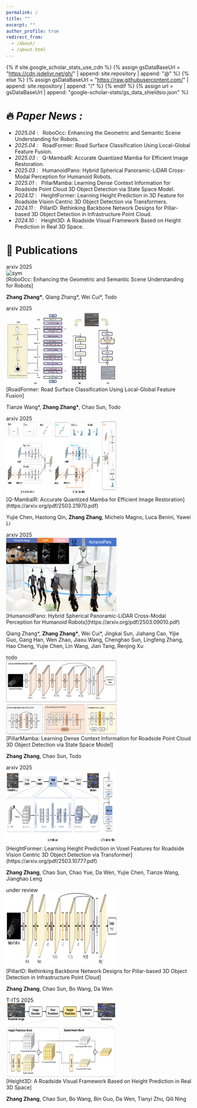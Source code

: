 ```yaml
---
permalink: /
title: ""
excerpt: ""
author_profile: true
redirect_from: 
  - /about/
  - /about.html
---
```


{% if site.google_scholar_stats_use_cdn %}
{% assign gsDataBaseUrl = "https://cdn.jsdelivr.net/gh/" | append: site.repository | append: "@" %}
{% else %}
{% assign gsDataBaseUrl = "https://raw.githubusercontent.com/" | append: site.repository | append: "/" %}
{% endif %}
{% assign url = gsDataBaseUrl | append: "google-scholar-stats/gs_data_shieldsio.json" %}

<span class='anchor' id='about-me'></span>

<!--
Lorem ipsum dolor sit amet, consectetur adipiscing elit. Vivamus ornare aliquet ipsum, ac tempus justo dapibus sit amet. Suspendisse condimentum, libero vel tempus mattis, risus risus vulputate libero, elementum fermentum mi neque vel nisl. Maecenas facilisis maximus dignissim. Curabitur mattis vulputate dui, tincidunt varius libero luctus eu. Mauris mauris nulla, scelerisque eget massa id, tincidunt congue felis. Sed convallis tempor ipsum rhoncus viverra. Pellentesque nulla orci, accumsan volutpat fringilla vitae, maximus sit amet tortor. Aliquam ultricies odio ut volutpat scelerisque. Donec nisl nisl, porttitor vitae pharetra quis, fringilla sed mi. Fusce pretium dolor ut aliquam consequat. Cras volutpat, tellus accumsan mattis molestie, nisl lacus tempus massa, nec malesuada tortor leo vel quam. Aliquam vel ex consectetur, vehicula leo nec, efficitur eros. Donec convallis non urna quis feugiat.

My research interest includes neural machine translation and computer vision. I have published more than 100 papers at the top international AI conferences with total <a href='https://scholar.google.com/citations?user=DhtAFkwAAAAJ'>google scholar citations <strong><span id='total_cit'>260000+</span></strong></a> (You can also use google scholar badge <a href='https://scholar.google.com/citations?user=DhtAFkwAAAAJ'><img src="https://img.shields.io/endpoint?url={{ url | url_encode }}&logo=Google%20Scholar&labelColor=f6f6f6&color=9cf&style=flat&label=citations"></a>).
-->


<!--# 🔥 News-->
# 🔥 _Paper News :_
- *2025.04* : &nbsp; RoboOcc: Enhancing the Geometric and Semantic Scene Understanding for Robots.
- *2025.04* : &nbsp; RoadFormer: Road Surface Classification Using Local-Global Feature Fusion.
- *2025.03* : &nbsp; Q-MambaIR: Accurate Quantized Mamba for Efficient Image Restoration.
- *2025.03* : &nbsp; HumanoidPano: Hybrid Spherical Panoramic-LiDAR Cross-Modal Perception for Humanoid Robots.
- *2025.01* : &nbsp; PillarMamba: Learning Dense Context Information for Roadside Point Cloud 3D Object Detection via State Space Model.
- *2024.12* : &nbsp; HeightFormer: Learning Height Prediction in 3D Feature for Roadside Vision Centric 3D Object Detection via Transformers. 
- *2024.11* : &nbsp; PillarID: Rethinking Backbone Network Designs for Pillar-based 3D Object Detection in Infrastructure Point Cloud. 
- *2024.10* : &nbsp; Height3D: A Roadside Visual Framework Based on Height Prediction in Real 3D Space.


# 📝 Publications 

<div class='paper-box'><div class='paper-box-image'><div><div class="badge">arxiv 2025</div><img src='images/roboocc.png' alt="sym" width="300" height="200"></div></div>
<div class='paper-box-text' markdown="1">
[RoboOcc: Enhancing the Geometric and Semantic Scene Understanding for Robots]
  
**Zhang Zhang\***, Qiang Zhang\*, Wei Cui\*, Todo
</div>
</div>

<div class='paper-box'><div class='paper-box-image'><div><div class="badge">arxiv 2025</div><img src='images/roadformer.png' alt="sym" width="300" height="200"></div></div>
<div class='paper-box-text' markdown="1">
[RoadFormer: Road Surface Classification Using Local-Global Feature Fusion]
  
Tianze Wang\*, **Zhang Zhang\***, Chao Sun, Todo
</div>
</div>

<div class='paper-box'><div class='paper-box-image'><div><div class="badge">arxiv 2025</div><img src='images/qmambair.png' alt="sym" width="300" height="200"></div></div>
<div class='paper-box-text' markdown="1">
[Q-MambaIR: Accurate Quantized Mamba for Efficient Image Restoration](https://arxiv.org/pdf/2503.21970.pdf)
  
Yujie Chen, Haotong Qin, **Zhang Zhang**, Michelo Magno, Luca Benini, Yawei Li
</div>
</div>

<div class='paper-box'><div class='paper-box-image'><div><div class="badge">arxiv 2025</div><img src='images/h-pano.png' alt="sym" width="300" height="200"></div></div>
<div class='paper-box-text' markdown="1">
[HumanoidPano: Hybrid Spherical Panoramic-LiDAR Cross-Modal Perception for Humanoid Robots](https://arxiv.org/pdf/2503.09010.pdf)
  
Qiang Zhang\*, **Zhang Zhang\***, Wei Cui\*, Jingkai Sun, Jiahang Cao, Yijie Guo, Gang Han, Wen Zhao, Jiaxu Wang, Chenghao Sun, Lingfeng Zhang, Hao Cheng, Yujie Chen, Lin Wang, Jian Tang, Renjing Xu
</div>
</div>

<div class='paper-box'><div class='paper-box-image'><div><div class="badge">todo</div><img src='images/pillarmamba.png' alt="sym" width="300" height="200"></div></div>
<div class='paper-box-text' markdown="1">
[PillarMamba: Learning Dense Context Information for Roadside Point Cloud 3D Object Detection via State Space Model] <!--(https://openaccess.thecvf.com/content_cvpr_2016/papers/He_Deep_Residual_Learning_CVPR_2016_paper.pdf)-->
  
**Zhang Zhang**, Chao Sun, Todo
</div>
</div>

<div class='paper-box'><div class='paper-box-image'><div><div class="badge">arxiv 2025</div><img src='images/heightformer.png' alt="sym" width="300" height="200"></div></div>
<div class='paper-box-text' markdown="1">
[HeightFormer: Learning Height Prediction in Voxel Features for Roadside Vision Centric 3D Object Detection via Transformer](https://arxiv.org/pdf/2503.10777.pdf)
  
**Zhang Zhang**, Chao Sun, Chao Yue, Da Wen, Yujie Chen, Tianze Wang, Jianghao Leng
</div>
</div>

<div class='paper-box'><div class='paper-box-image'><div><div class="badge">under review</div><img src='images/pillarid.png' alt="sym" width="300" height="200"></div></div>
<div class='paper-box-text' markdown="1">
[PillarID: Rethinking Backbone Network Designs for Pillar-based 3D Object Detection in Infrastructure Point Cloud] <!--(https://openaccess.thecvf.com/content_cvpr_2016/papers/He_Deep_Residual_Learning_CVPR_2016_paper.pdf)-->
  
**Zhang Zhang**, Chao Sun, Bo Wang, Da Wen
</div>
</div>

<div class='paper-box'><div class='paper-box-image'><div><div class="badge">T-ITS 2025</div><img src='images/height3d.png' alt="sym" width="300" height="200"></div></div>
<div class='paper-box-text' markdown="1">
[Height3D: A Roadside Visual Framework Based on Height Prediction in Real 3D Space] <!--(https://openaccess.thecvf.com/content_cvpr_2016/papers/He_Deep_Residual_Learning_CVPR_2016_paper.pdf)-->
  
**Zhang Zhang**, Chao Sun, Bo Wang, Bin Guo, Da Wen, Tianyi Zhu, Qili Ning
</div>
</div>

<!--
[**Project**](https://scholar.google.com/citations?view_op=view_citation&hl=zh-CN&user=DhtAFkwAAAAJ&citation_for_view=DhtAFkwAAAAJ:ALROH1vI_8AC) <strong><span class='show_paper_citations' data='DhtAFkwAAAAJ:ALROH1vI_8AC'></span></strong>
- Lorem ipsum dolor sit amet, consectetur adipiscing elit. Vivamus ornare aliquet ipsum, ac tempus justo dapibus sit amet. 
</div>
</div>

- [Lorem ipsum dolor sit amet, consectetur adipiscing elit. Vivamus ornare aliquet ipsum, ac tempus justo dapibus sit amet](https://github.com), A, B, C, **CVPR 2020**

# 🎖 Honors and Awards
- *2021.10* Lorem ipsum dolor sit amet, consectetur adipiscing elit. Vivamus ornare aliquet ipsum, ac tempus justo dapibus sit amet. 
- *2021.09* Lorem ipsum dolor sit amet, consectetur adipiscing elit. Vivamus ornare aliquet ipsum, ac tempus justo dapibus sit amet. 

# 📖 Educations
- *2019.06 - 2022.04 (now)*, Lorem ipsum dolor sit amet, consectetur adipiscing elit. Vivamus ornare aliquet ipsum, ac tempus justo dapibus sit amet. 
- *2015.09 - 2019.06*, Lorem ipsum dolor sit amet, consectetur adipiscing elit. Vivamus ornare aliquet ipsum, ac tempus justo dapibus sit amet. 

# 💬 Invited Talks
- *2021.06*, Lorem ipsum dolor sit amet, consectetur adipiscing elit. Vivamus ornare aliquet ipsum, ac tempus justo dapibus sit amet. 
- *2021.03*, Lorem ipsum dolor sit amet, consectetur adipiscing elit. Vivamus ornare aliquet ipsum, ac tempus justo dapibus sit amet.  \| [\[video\]](https://github.com/)

# 💻 Internships
- *2019.05 - 2020.02*, [Lorem](https://github.com/), China.
-->
